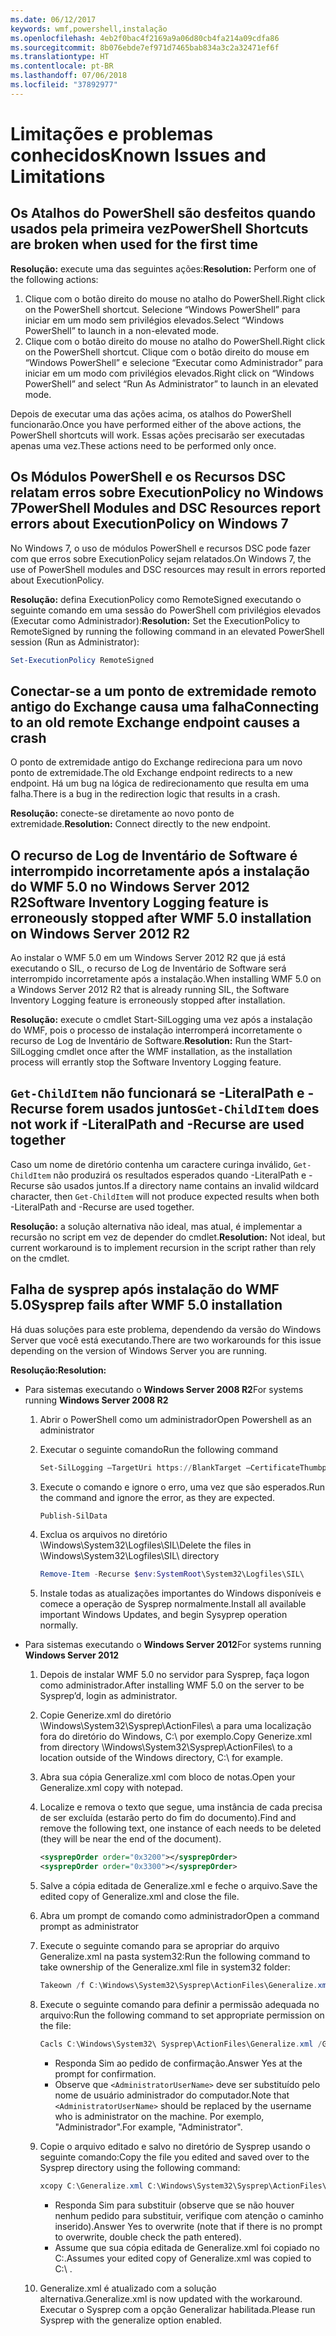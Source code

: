 ```yaml
---
ms.date: 06/12/2017
keywords: wmf,powershell,instalação
ms.openlocfilehash: 4eb2f0bac4f2169a9a06d80cb4fa214a09cdfa86
ms.sourcegitcommit: 8b076ebde7ef971d7465bab834a3c2a32471ef6f
ms.translationtype: HT
ms.contentlocale: pt-BR
ms.lasthandoff: 07/06/2018
ms.locfileid: "37892977"
---
```

# <a name="known-issues-and-limitations"></a><span data-ttu-id="474f2-102">Limitações e problemas conhecidos</span><span class="sxs-lookup"><span data-stu-id="474f2-102">Known Issues and Limitations</span></span>

## <a name="powershell-shortcuts-are-broken-when-used-for-the-first-time"></a><span data-ttu-id="474f2-103">Os Atalhos do PowerShell são desfeitos quando usados pela primeira vez</span><span class="sxs-lookup"><span data-stu-id="474f2-103">PowerShell Shortcuts are broken when used for the first time</span></span>

<span data-ttu-id="474f2-104">**Resolução:** execute uma das seguintes ações:</span><span class="sxs-lookup"><span data-stu-id="474f2-104">**Resolution:** Perform one of the following actions:</span></span>

1. <span data-ttu-id="474f2-105">Clique com o botão direito do mouse no atalho do PowerShell.</span><span class="sxs-lookup"><span data-stu-id="474f2-105">Right click on the PowerShell shortcut.</span></span> <span data-ttu-id="474f2-106">Selecione “Windows PowerShell” para iniciar em um modo sem privilégios elevados.</span><span class="sxs-lookup"><span data-stu-id="474f2-106">Select “Windows PowerShell” to launch in a non-elevated mode.</span></span>
2. <span data-ttu-id="474f2-107">Clique com o botão direito do mouse no atalho do PowerShell.</span><span class="sxs-lookup"><span data-stu-id="474f2-107">Right click on the PowerShell shortcut.</span></span> <span data-ttu-id="474f2-108">Clique com o botão direito do mouse em “Windows PowerShell” e selecione “Executar como Administrador” para iniciar em um modo com privilégios elevados.</span><span class="sxs-lookup"><span data-stu-id="474f2-108">Right click on “Windows PowerShell” and select “Run As Administrator” to launch in an elevated mode.</span></span>

<span data-ttu-id="474f2-109">Depois de executar uma das ações acima, os atalhos do PowerShell funcionarão.</span><span class="sxs-lookup"><span data-stu-id="474f2-109">Once you have performed either of the above actions, the PowerShell shortcuts will work.</span></span> <span data-ttu-id="474f2-110">Essas ações precisarão ser executadas apenas uma vez.</span><span class="sxs-lookup"><span data-stu-id="474f2-110">These actions need to be performed only once.</span></span>

## <a name="powershell-modules-and-dsc-resources-report-errors-about-executionpolicy-on-windows-7"></a><span data-ttu-id="474f2-111">Os Módulos PowerShell e os Recursos DSC relatam erros sobre ExecutionPolicy no Windows 7</span><span class="sxs-lookup"><span data-stu-id="474f2-111">PowerShell Modules and DSC Resources report errors about ExecutionPolicy on Windows 7</span></span>

<span data-ttu-id="474f2-112">No Windows 7, o uso de módulos PowerShell e recursos DSC pode fazer com que erros sobre ExecutionPolicy sejam relatados.</span><span class="sxs-lookup"><span data-stu-id="474f2-112">On Windows 7, the use of PowerShell modules and DSC resources may result in errors reported about ExecutionPolicy.</span></span>

<span data-ttu-id="474f2-113">**Resolução:** defina ExecutionPolicy como RemoteSigned executando o seguinte comando em uma sessão do PowerShell com privilégios elevados (Executar como Administrador):</span><span class="sxs-lookup"><span data-stu-id="474f2-113">**Resolution:** Set the ExecutionPolicy to RemoteSigned by running the following command in an elevated PowerShell session (Run as Administrator):</span></span>

```powershell
Set-ExecutionPolicy RemoteSigned
```

## <a name="connecting-to-an-old-remote-exchange-endpoint-causes-a-crash"></a><span data-ttu-id="474f2-114">Conectar-se a um ponto de extremidade remoto antigo do Exchange causa uma falha</span><span class="sxs-lookup"><span data-stu-id="474f2-114">Connecting to an old remote Exchange endpoint causes a crash</span></span>

<span data-ttu-id="474f2-115">O ponto de extremidade antigo do Exchange redireciona para um novo ponto de extremidade.</span><span class="sxs-lookup"><span data-stu-id="474f2-115">The old Exchange endpoint redirects to a new endpoint.</span></span> <span data-ttu-id="474f2-116">Há um bug na lógica de redirecionamento que resulta em uma falha.</span><span class="sxs-lookup"><span data-stu-id="474f2-116">There is a bug in the redirection logic that results in a crash.</span></span>

<span data-ttu-id="474f2-117">**Resolução:** conecte-se diretamente ao novo ponto de extremidade.</span><span class="sxs-lookup"><span data-stu-id="474f2-117">**Resolution:** Connect directly to the new endpoint.</span></span>

## <a name="software-inventory-logging-feature-is-erroneously-stopped-after-wmf-50-installation-on-windows-server-2012-r2"></a><span data-ttu-id="474f2-118">O recurso de Log de Inventário de Software é interrompido incorretamente após a instalação do WMF 5.0 no Windows Server 2012 R2</span><span class="sxs-lookup"><span data-stu-id="474f2-118">Software Inventory Logging feature is erroneously stopped after WMF 5.0 installation on Windows Server 2012 R2</span></span>

<span data-ttu-id="474f2-119">Ao instalar o WMF 5.0 em um Windows Server 2012 R2 que já está executando o SIL, o recurso de Log de Inventário de Software será interrompido incorretamente após a instalação.</span><span class="sxs-lookup"><span data-stu-id="474f2-119">When installing WMF 5.0 on a Windows Server 2012 R2 that is already running SIL, the Software Inventory Logging feature is erroneously stopped after installation.</span></span>

<span data-ttu-id="474f2-120">**Resolução:** execute o cmdlet Start-SilLogging uma vez após a instalação do WMF, pois o processo de instalação interromperá incorretamente o recurso de Log de Inventário de Software.</span><span class="sxs-lookup"><span data-stu-id="474f2-120">**Resolution:** Run the Start-SilLogging cmdlet once after the WMF installation, as the installation process will errantly stop the Software Inventory Logging feature.</span></span>

## <a name="get-childitem-does-not-work-if--literalpath-and--recurse-are-used-together"></a><span data-ttu-id="474f2-121">`Get-ChildItem` não funcionará se -LiteralPath e -Recurse forem usados juntos</span><span class="sxs-lookup"><span data-stu-id="474f2-121">`Get-ChildItem` does not work if -LiteralPath and -Recurse are used together</span></span>

<span data-ttu-id="474f2-122">Caso um nome de diretório contenha um caractere curinga inválido, `Get-ChildItem` não produzirá os resultados esperados quando -LiteralPath e -Recurse são usados juntos.</span><span class="sxs-lookup"><span data-stu-id="474f2-122">If a directory name contains an invalid wildcard character, then `Get-ChildItem` will not produce expected results when both -LiteralPath and -Recurse are used together.</span></span>

<span data-ttu-id="474f2-123">**Resolução:** a solução alternativa não ideal, mas atual, é implementar a recursão no script em vez de depender do cmdlet.</span><span class="sxs-lookup"><span data-stu-id="474f2-123">**Resolution:** Not ideal, but current workaround is to implement recursion in the script rather than rely on the cmdlet.</span></span>

## <a name="sysprep-fails-after-wmf-50-installation"></a><span data-ttu-id="474f2-124">Falha de sysprep após instalação do WMF 5.0</span><span class="sxs-lookup"><span data-stu-id="474f2-124">Sysprep fails after WMF 5.0 installation</span></span>

<span data-ttu-id="474f2-125">Há duas soluções para este problema, dependendo da versão do Windows Server que você está executando.</span><span class="sxs-lookup"><span data-stu-id="474f2-125">There are two workarounds for this issue depending on the version of Windows Server you are running.</span></span>

<span data-ttu-id="474f2-126">**Resolução:**</span><span class="sxs-lookup"><span data-stu-id="474f2-126">**Resolution:**</span></span>

- <span data-ttu-id="474f2-127">Para sistemas executando o **Windows Server 2008 R2**</span><span class="sxs-lookup"><span data-stu-id="474f2-127">For systems running **Windows Server 2008 R2**</span></span>
  1. <span data-ttu-id="474f2-128">Abrir o PowerShell como um administrador</span><span class="sxs-lookup"><span data-stu-id="474f2-128">Open Powershell as an administrator</span></span>
  2. <span data-ttu-id="474f2-129">Executar o seguinte comando</span><span class="sxs-lookup"><span data-stu-id="474f2-129">Run the following command</span></span>

     ```powershell
     Set-SilLogging –TargetUri https://BlankTarget –CertificateThumbprint 0123456789
     ```

  3. <span data-ttu-id="474f2-130">Execute o comando e ignore o erro, uma vez que são esperados.</span><span class="sxs-lookup"><span data-stu-id="474f2-130">Run the command and ignore the error, as they are expected.</span></span>

     ```powershell
     Publish-SilData
     ```

  4. <span data-ttu-id="474f2-131">Exclua os arquivos no diretório \Windows\System32\Logfiles\SIL\\</span><span class="sxs-lookup"><span data-stu-id="474f2-131">Delete the files in  \Windows\System32\Logfiles\SIL\ directory</span></span>

     ```powershell
     Remove-Item -Recurse $env:SystemRoot\System32\Logfiles\SIL\
     ```

  5. <span data-ttu-id="474f2-132">Instale todas as atualizações importantes do Windows disponíveis e comece a operação de Sysprep normalmente.</span><span class="sxs-lookup"><span data-stu-id="474f2-132">Install all available important Windows Updates, and begin Sysyprep operation normally.</span></span>

- <span data-ttu-id="474f2-133">Para sistemas executando o **Windows Server 2012**</span><span class="sxs-lookup"><span data-stu-id="474f2-133">For systems running **Windows Server 2012**</span></span>
  1. <span data-ttu-id="474f2-134">Depois de instalar WMF 5.0 no servidor para Sysprep, faça logon como administrador.</span><span class="sxs-lookup"><span data-stu-id="474f2-134">After installing WMF 5.0 on the server to be Sysprep’d, login as administrator.</span></span>
  2. <span data-ttu-id="474f2-135">Copie Generize.xml do diretório \Windows\System32\Sysprep\ActionFiles\ a para uma localização fora do diretório do Windows, C:\ por exemplo.</span><span class="sxs-lookup"><span data-stu-id="474f2-135">Copy Generize.xml from directory \Windows\System32\Sysprep\ActionFiles\ to a location outside of the Windows directory, C:\ for example.</span></span>
  3. <span data-ttu-id="474f2-136">Abra sua cópia Generalize.xml com bloco de notas.</span><span class="sxs-lookup"><span data-stu-id="474f2-136">Open your Generalize.xml copy with notepad.</span></span>
  4. <span data-ttu-id="474f2-137">Localize e remova o texto que segue, uma instância de cada precisa de ser excluída (estarão perto do fim do documento).</span><span class="sxs-lookup"><span data-stu-id="474f2-137">Find and remove the following text, one instance of each needs to be deleted (they will be near the end of the document).</span></span>

     ```xml
     <sysprepOrder order="0x3200"></sysprepOrder>
     <sysprepOrder order="0x3300"></sysprepOrder>
     ```

  5. <span data-ttu-id="474f2-138">Salve a cópia editada de Generalize.xml e feche o arquivo.</span><span class="sxs-lookup"><span data-stu-id="474f2-138">Save the edited copy of Generalize.xml and close the file.</span></span>
  6. <span data-ttu-id="474f2-139">Abra um prompt de comando como administrador</span><span class="sxs-lookup"><span data-stu-id="474f2-139">Open a command prompt as administrator</span></span>
  7. <span data-ttu-id="474f2-140">Execute o seguinte comando para se apropriar do arquivo Generalize.xml na pasta system32:</span><span class="sxs-lookup"><span data-stu-id="474f2-140">Run the following command to take ownership of the Generalize.xml file in system32 folder:</span></span>

     ```powershell
     Takeown /f C:\Windows\System32\Sysprep\ActionFiles\Generalize.xml
     ```

  8. <span data-ttu-id="474f2-141">Execute o seguinte comando para definir a permissão adequada no arquivo:</span><span class="sxs-lookup"><span data-stu-id="474f2-141">Run the following command to set appropriate permission on the file:</span></span>

     ```powershell
     Cacls C:\Windows\System32\ Sysprep\ActionFiles\Generalize.xml /G `<AdministratorUserName>`:F
     ```

     - <span data-ttu-id="474f2-142">Responda Sim ao pedido de confirmação.</span><span class="sxs-lookup"><span data-stu-id="474f2-142">Answer Yes at the prompt for confirmation.</span></span>
     - <span data-ttu-id="474f2-143">Observe que `<AdministratorUserName>` deve ser substituído pelo nome de usuário administrador do computador.</span><span class="sxs-lookup"><span data-stu-id="474f2-143">Note that `<AdministratorUserName>` should be replaced by the username who is administrator on the machine.</span></span> <span data-ttu-id="474f2-144">Por exemplo, "Administrador".</span><span class="sxs-lookup"><span data-stu-id="474f2-144">For example, "Administrator".</span></span>

  9. <span data-ttu-id="474f2-145">Copie o arquivo editado e salvo no diretório de Sysprep usando o seguinte comando:</span><span class="sxs-lookup"><span data-stu-id="474f2-145">Copy the file you edited and saved over to the Sysprep directory using the following command:</span></span>

     ```powershell
     xcopy C:\Generalize.xml C:\Windows\System32\Sysprep\ActionFiles\Generalize.xml
     ```

     - <span data-ttu-id="474f2-146">Responda Sim para substituir (observe que se não houver nenhum pedido para substituir, verifique com atenção o caminho inserido).</span><span class="sxs-lookup"><span data-stu-id="474f2-146">Answer Yes to overwrite (note that if there is no prompt to overwrite, double check the path entered).</span></span>
     - <span data-ttu-id="474f2-147">Assume que sua cópia editada de Generalize.xml foi copiado no C:\.</span><span class="sxs-lookup"><span data-stu-id="474f2-147">Assumes your edited copy of Generalize.xml was copied to C:\ .</span></span>

  10. <span data-ttu-id="474f2-148">Generalize.xml é atualizado com a solução alternativa.</span><span class="sxs-lookup"><span data-stu-id="474f2-148">Generalize.xml is now updated with the workaround.</span></span> <span data-ttu-id="474f2-149">Executar o Sysprep com a opção Generalizar habilitada.</span><span class="sxs-lookup"><span data-stu-id="474f2-149">Please run Sysprep with the generalize option enabled.</span></span>